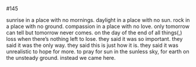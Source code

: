 #145

sunrise in a place with no mornings. daylight in a place with no sun.
rock in a place with no ground. compassion in a place with no love. 
only tomorrow can tell but tomorrow never comes.
on the day of the end of all things(,) loss when there’s nothing left to lose.
they said it was so important.
they said it was the only way.
they said this is just how it is.
they said it was unrealistic to hope for more.
to pray for sun in the sunless sky, for earth on the unsteady ground.
instead we came here.
